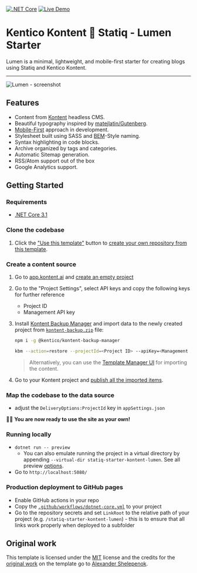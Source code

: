 [![.NET Core](https://github.com/petrsvihlik/statiq-starter-kontent-lumen/workflows/.NET%20Core/badge.svg)](https://github.com/petrsvihlik/statiq-starter-kontent-lumen/actions)
[![Live Demo](https://img.shields.io/badge/Live-DEMO-brightgreen.svg?logo=github&logoColor=white)](https://petrsvihlik.github.io/statiq-starter-kontent-lumen/)

# Kentico Kontent 💖 Statiq - Lumen Starter
Lumen is a minimal, lightweight, and mobile-first starter for creating blogs using Statiq and Kentico Kontent.

---
![Lumen - screenshot](https://i.imgur.com/vLBpkl6.png)


## Features

+ Content from [Kontent](http://kontent.ai/) headless CMS.
+ Beautiful typography inspired by [matejlatin/Gutenberg](https://github.com/matejlatin/Gutenberg).
+ [Mobile-First](https://medium.com/@mrmrs_/mobile-first-css-48bc4cc3f60f) approach in development.
+ Stylesheet built using SASS and [BEM](http://getbem.com/naming/)-Style naming.
+ Syntax highlighting in code blocks.
+ Archive organized by tags and categories.
+ Automatic Sitemap generation.
+ RSS/Atom support out of the box
+ Google Analytics support.

## Getting Started

### Requirements
- [.NET Core 3.1](https://dotnet.microsoft.com/download)

### Clone the codebase

1. Click the ["Use this template"](https://github.com/petrsvihlik/statiq-starter-kontent-lumen/generate) button to [create your own repository from this template](https://help.github.com/en/github/creating-cloning-and-archiving-repositories/creating-a-repository-from-a-template).

### Create a content source

1. Go to [app.kontent.ai](https://app.kontent.ai) and [create an empty project](https://docs.kontent.ai/tutorials/set-up-kontent/projects/manage-projects#a-creating-projects)
1. Go to the "Project Settings", select API keys and copy the following keys for further reference
    + Project ID
    + Management API key
1. Install [Kontent Backup Manager](https://github.com/Kentico/kontent-backup-manager-js) and import data to the newly created project from [`kontent-backup.zip`](./kontent-backup.zip) file:

    ```sh
    npm i -g @kentico/kontent-backup-manager

    kbm --action=restore --projectId=<Project ID> --apiKey=<Management API key> --zipFilename=kontent-backup
    ```

    > Alternatively, you can use the [Template Manager UI](https://kentico.github.io/kontent-template-manager/import) for importing the content.

1. Go to your Kontent project and [publish all the imported items](https://docs.kontent.ai/tutorials/write-and-collaborate/publish-your-work/publish-content-items).

### Map the codebase to the data source

- adjust the `DeliveryOptions:ProjectId` key in `appSettings.json`

🎊🎉 **You are now ready to use the site as your own!**

### Running locally
- `dotnet run -- preview`
  - You can also emulate running the project in a virtual directory by appending `--virtual-dir statiq-starter-kontent-lumen`. See all preview [options](https://statiq.dev/web/running/preview-server).
- Go to `http://localhost:5080/`



### Production deployment to GitHub pages
- Enable GitHub actions in your repo
- Copy the [`.github/workflows/dotnet-core.yml`](https://github.com/petrsvihlik/statiq-starter-kontent-lumen/blob/master/.github/workflows/dotnet-core.yml) to your project
- Go to the repository secrets and set `LinkRoot` to the relative path of your project (e.g. `/statiq-starter-kontent-lumen`) - this is to ensure that all links work properly when deployed to a subfolder

## Original work
This template is licensed under the [MIT](LICENSE) license and the credits for the [original work](https://github.com/alxshelepenok/gatsby-starter-lumen) on the template go to [Alexander Shelepenok](https://github.com/alxshelepenok).
